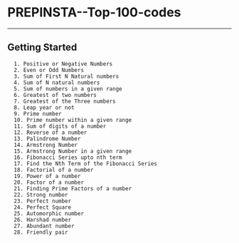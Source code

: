# PREPINSTA--Top-100-codes
--------------------------------------
## Getting Started
      1. Positive or Negative Numbers
      2. Even or Odd Numbers
      3. Sum of First N Natural numbers
      4. Sum of N natural numbers
      5. Sum of numbers in a given range
      6. Greatest of two numbers
      7. Greatest of the Three numbers
      8. Leap year or not
      9. Prime number
      10. Prime number within a given range
      11. Sum of digits of a number
      12. Reverse of a number
      13. Palindrome Number
      14. Armstrong Number
      15. Armstrong Number in a given range
      16. Fibonacci Series upto nth term
      17. Find the Nth Term of the Fibonacci Series
      18. Factorial of a number
      19. Power of a number
      20. Factor of a number
      21. Finding Prime Factors of a number
      22. Strong number
      23. Perfect number
      24. Perfect Square
      25. Automorphic number
      26. Harshad number
      27. Abundant number
      28. Friendly pair
